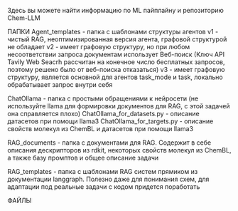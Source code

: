 Здесь вы можете найти информацию по ML пайплайну и репозиторию Chem-LLM

ПАПКИ
Agent_templates - папка с шаблонами структуры агентов
  v1 - чистый RAG, неоптимизированная версия агента, графовой структурой не обладает
  v2 - имеет графовую структуру, но при любом несоответствии запроса документам использует Веб-поиск (Ключ API Tavily Web Seacrh рассчитан на конечное число бесплатных запросов, поэтому решено было от веб-поиска отказаться)
  v3 - имеет графовую структуру, является основной для агентов task_mode и task, локально обрабатывает запрос внутри себя

ChatOllama - папка с простыми обращениями к нейросети (не используйте llama для формировки документов для RAG, с этой задачей она справляется плохо)
  ChatOllama_for_datasets.py - описание датасетов при помощи llama3 
  ChatOllama_for_targets.py - описание свойств молекул из ChemBL и датасетов при помощи llama3

RAG_documents - папка с документами для RAG. Содержит в себе описания дескрипторов из rdkit, некоторых свойств молекул из ChemBL, а также базу промптов и общее описание задачи

RAG_templates - папка с шаблонами RAG систем прямиком из документации langgraph. Полезно даже для понимания схем, для адаптации под реальные задачи с кодом придется поработать



ФАЙЛЫ
